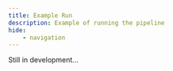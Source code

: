 ```yaml
---
title: Example Run
description: Example of running the pipeline
hide:
    - navigation
---
```


Still in development...
